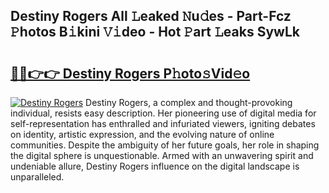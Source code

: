 ## Destiny Rogers All 𝙻eaked 𝙽u𝚍es - Part-Fcz 𝙿hotos B𝚒kini 𝚅𝚒deo - Hot 𝙿art 𝙻eaks SywLk

# <h2><a href="http://ld6rvu.urlbe.top/?page=Destiny+Rogers">🔗🔗👉👉 Destiny Rogers P𝚑oto𝚜Vid𝚎o</a></h2>

[![Destiny Rogers](https://i.imgur.com/eBuTRDB.gif)](http://ld6rvu.urlbe.top/?page=Destiny+Rogers)
Destiny Rogers, a complex and thought-provoking individual, resists easy description. Her pioneering use of digital media for self-representation has enthralled and infuriated viewers, igniting debates on identity, artistic expression, and the evolving nature of online communities. Despite the ambiguity of her future goals, her role in shaping the digital sphere is unquestionable. Armed with an unwavering spirit and undeniable allure, Destiny Rogers influence on the digital landscape is unparalleled.
